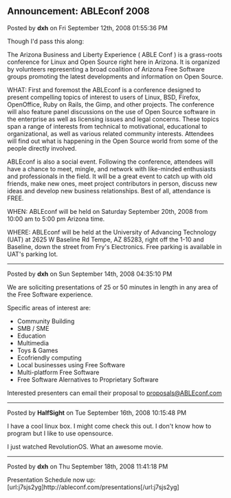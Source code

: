 ## Announcement: ABLEconf 2008
Posted by **dxh** on Fri September 12th, 2008 01:55:36 PM

Though I'd pass this along:

The Arizona Business and Liberty Experience ( ABLE Conf ) is a grass-roots conference for Linux and Open Source right here in Arizona.  It is organized by volunteers representing a broad coalition of Arizona Free Software groups promoting the latest developments and information on Open Source.

WHAT: First and foremost the ABLEconf is a conference designed to present compelling topics of interest to users of Linux, BSD, Firefox, OpenOffice, Ruby on Rails, the Gimp, and other projects. The conference will also feature panel discussions on the use of Open Source software in the enterprise as well as licensing issues and legal concerns. These topics span a range of interests from technical to motivational, educational to organizational, as well as various related community interests. Attendees will find out what is happening in the Open Source world from some of the people directly involved.

ABLEconf is also a social event. Following the conference, attendees will have a chance to meet, mingle, and network with like-minded enthusiasts and professionals in the field. It will be a great event to catch up with old friends, make new ones, meet project contributors in person, discuss new ideas and develop new business relationships. Best of all, attendance is FREE.

WHEN: ABLEconf will be held on Saturday September 20th, 2008 from 10:00 am to 5:00 pm Arizona time.

WHERE: ABLEconf will be held at the University of Advancing Technology (UAT) at 2625 W Baseline Rd Tempe, AZ 85283, right off the 1-10 and Baseline, down the street from Fry's Electronics. Free parking is available in UAT's parking lot.

--------------------------------------------------------------------------------

Posted by **dxh** on Sun September 14th, 2008 04:35:10 PM

We are soliciting presentations of 25 or 50 minutes in length in any area of the Free Software experience.

Specific areas of interest are:

* Community Building
* SMB / SME
* Education
* Multimedia
* Toys &amp; Games
* Ecofriendly computing
* Local businesses using Free Software
* Multi-platform Free Software
* Free Software Alernatives to Proprietary Software

Interested presenters can email their proposal to <!-- e --><a href="mailto:proposals@ABLEconf.com">proposals@ABLEconf.com</a><!-- e -->

--------------------------------------------------------------------------------

Posted by **HalfSight** on Tue September 16th, 2008 10:15:48 PM

I have a cool linux box. I might come check this out. I don't know how to program but I like to use opensource.

I just watched RevolutionOS. What an awesome movie.

--------------------------------------------------------------------------------

Posted by **dxh** on Thu September 18th, 2008 11:41:18 PM

Presentation Schedule now up: [url:j7sjs2yg]http&#58;//ableconf&#46;com/presentations[/url:j7sjs2yg]
